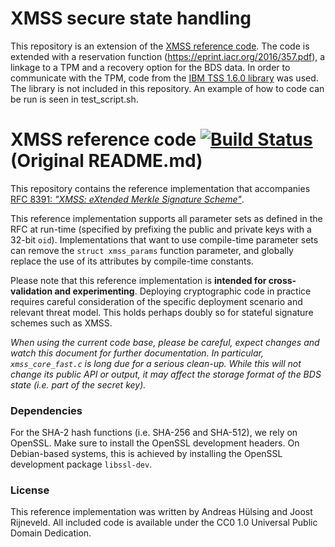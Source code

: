 # XMSS secure state handling
This repository is an extension of the [XMSS reference code](https://github.com/XMSS/xmss-reference). The code is extended with a reservation function (https://eprint.iacr.org/2016/357.pdf), a linkage to a TPM and a recovery option for the BDS data. In order to communicate with the TPM, code from the [IBM TSS 1.6.0 library](https://sourceforge.net/projects/ibmtpm20tss/) was used. The library is not included in this repository. An example of how to code can be run is seen in test_script.sh.

# XMSS reference code [![Build Status](https://travis-ci.org/XMSS/xmss-reference.svg?branch=master)](https://travis-ci.org/XMSS/xmss-reference) (Original README.md)

This repository contains the reference implementation that accompanies [RFC 8391: _"XMSS: eXtended Merkle Signature Scheme"_](https://tools.ietf.org/html/rfc8391).

This reference implementation supports all parameter sets as defined in the RFC at run-time (specified by prefixing the public and private keys with a 32-bit `oid`). Implementations that want to use compile-time parameter sets can remove the `struct xmss_params` function parameter, and globally replace the use of its attributes by compile-time constants.

Please note that this reference implementation is **intended for cross-validation and experimenting**. Deploying cryptographic code in practice requires careful consideration of the specific deployment scenario and relevant threat model. This holds perhaps doubly so for stateful signature schemes such as XMSS.

_When using the current code base, please be careful, expect changes and watch this document for further documentation. In particular, `xmss_core_fast.c` is long due for a serious clean-up. While this will not change its public API or output, it may affect the storage format of the BDS state (i.e. part of the secret key)._

### Dependencies

For the SHA-2 hash functions (i.e. SHA-256 and SHA-512), we rely on OpenSSL. Make sure to install the OpenSSL development headers. On Debian-based systems, this is achieved by installing the OpenSSL development package `libssl-dev`.

### License

This reference implementation was written by Andreas Hülsing and Joost Rijneveld. All included code is available under the CC0 1.0 Universal Public Domain Dedication.
